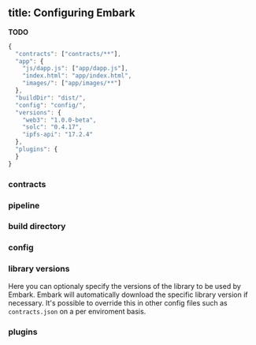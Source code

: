 title: Configuring Embark
---

**TODO**

```Javascript
{
  "contracts": ["contracts/**"],
  "app": {
    "js/dapp.js": ["app/dapp.js"],
    "index.html": "app/index.html",
    "images/": ["app/images/**"]
  },
  "buildDir": "dist/",
  "config": "config/",
  "versions": {
    "web3": "1.0.0-beta",
    "solc": "0.4.17",
    "ipfs-api": "17.2.4"
  },
  "plugins": {
  }
}
```

### contracts

### pipeline

### build directory

### config

### library versions

Here you can optionaly specify the versions of the library to be used by Embark. Embark will automatically download the specific library version if necessary. It's possible to override this in other config files such as `contracts.json` on a per enviroment basis.

### plugins

